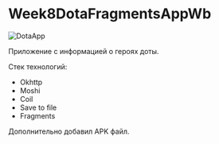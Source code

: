 # Week8DotaFragmentsAppWb
![DotaApp](https://user-images.githubusercontent.com/100588670/178143803-01f63841-28f3-41f3-ab15-316404da4f57.png)

Приложение с информацией о героях доты.

Стек технологий:
 - Okhttp
 - Moshi
 - Coil
 - Save to file
 - Fragments
 
Дополнительно добавил APK файл.
